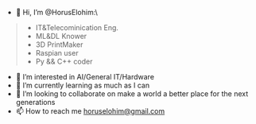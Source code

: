 - 👋 Hi, I’m @HorusElohim:\
> * IT&Telecominication Eng.
> * ML&DL Knower
> * 3D PrintMaker
> * Raspian user 
> * Py && C++ coder
   
- 👀 I’m interested in AI/General IT/Hardware 
- 🌱 I’m currently learning as much as I can
- 💞️ I’m looking to collaborate on make a world a better place for the next generations
- 📫 How to reach me horuselohim@gmail.com

<!---
HorusElohim/HorusElohim is a ✨ special ✨ repository because its `README.md` (this file) appears on your GitHub profile.
You can click the Preview link to take a look at your changes.
--->
